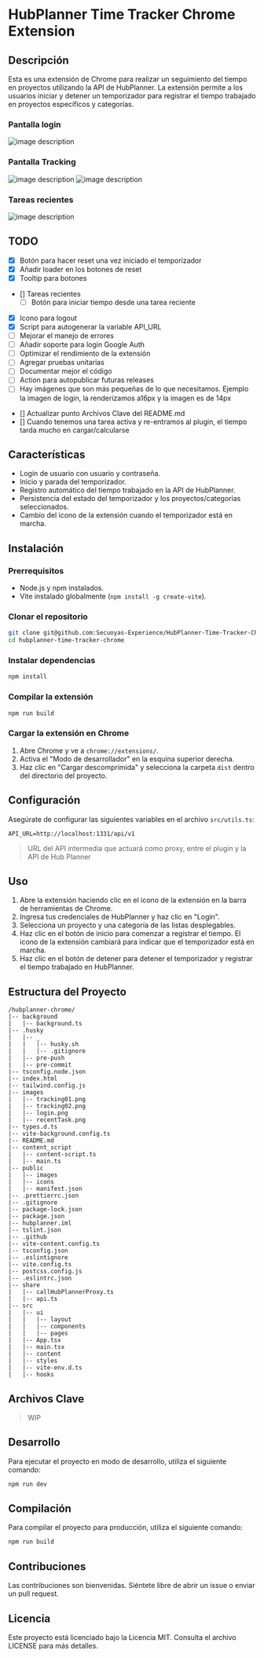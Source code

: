 # HubPlanner Time Tracker Chrome Extension

## Descripción

Esta es una extensión de Chrome para realizar un seguimiento del tiempo en proyectos utilizando la API de HubPlanner. La
extensión permite a los usuarios iniciar y detener un temporizador para registrar el tiempo trabajado en proyectos
específicos y categorías.

### Pantalla login

![image description](images/login.png)

### Pantalla Tracking

![image description](images/tracking01.png)
![image description](images/tracking02.png)

### Tareas recientes

![image description](images/recentTask.png)

## TODO

- [x] Botón para hacer reset una vez iniciado el temporizador
- [x] Añadir loader en los botones de reset
- [x] Tooltip para botones
- [] Tareas recientes
    - [ ] Botón para iniciar tiempo desde una tarea reciente
- [x] Icono para logout
- [X] Script para autogenerar la variable API_URL
- [ ] Mejorar el manejo de errores
- [ ] Añadir soporte para login Google Auth
- [ ] Optimizar el rendimiento de la extensión
- [ ] Agregar pruebas unitarias
- [ ] Documentar mejor el código
- [ ] Action para autopublicar futuras releases
- [ ] Hay imágenes que son más pequeñas de lo que necesitamos. Ejemplo la imagen de login, la renderizamos a16px y la
  imagen es de 14px
- [] Actualizar punto Archivos Clave del README.md
- [] Cuando tenemos una tarea activa y re-entramos al plugin, el tiempo tarda mucho en cargar/calcularse

## Características

- Login de usuario con usuario y contraseña.
- Inicio y parada del temporizador.
- Registro automático del tiempo trabajado en la API de HubPlanner.
- Persistencia del estado del temporizador y los proyectos/categorías seleccionados.
- Cambio del icono de la extensión cuando el temporizador está en marcha.

## Instalación

### Prerrequisitos

- Node.js y npm instalados.
- Vite instalado globalmente (`npm install -g create-vite`).

### Clonar el repositorio

```sh
git clone git@github.com:Secuoyas-Experience/HubPlanner-Time-Tracker-Chrome-Extension.git
cd hubplanner-time-tracker-chrome
```

### Instalar dependencias

```sh
npm install
```

### Compilar la extensión

```sh
npm run build
```

### Cargar la extensión en Chrome

1. Abre Chrome y ve a `chrome://extensions/`.
2. Activa el "Modo de desarrollador" en la esquina superior derecha.
3. Haz clic en "Cargar descomprimida" y selecciona la carpeta `dist` dentro del directorio del proyecto.

## Configuración

Asegúrate de configurar las siguientes variables en el archivo `src/utils.ts`:

```env
API_URL=http://localhost:1331/api/v1
```

> URL del API intermedia que actuará como proxy, entre el plugin y la API de Hub Planner

## Uso

1. Abre la extensión haciendo clic en el icono de la extensión en la barra de herramientas de Chrome.
2. Ingresa tus credenciales de HubPlanner y haz clic en "Login".
3. Selecciona un proyecto y una categoría de las listas desplegables.
4. Haz clic en el botón de inicio para comenzar a registrar el tiempo. El icono de la extensión cambiará para indicar
   que el temporizador está en marcha.
5. Haz clic en el botón de detener para detener el temporizador y registrar el tiempo trabajado en HubPlanner.

## Estructura del Proyecto

```
/hubplanner-chrome/
|-- background
|   |-- background.ts
|-- .husky
|   |-- _
|   |   |-- husky.sh
|   |   |-- .gitignore
|   |-- pre-push
|   |-- pre-commit
|-- tsconfig.node.json
|-- index.html
|-- tailwind.config.js
|-- images
|   |-- tracking01.png
|   |-- tracking02.png
|   |-- login.png
|   |-- recentTask.png
|-- types.d.ts
|-- vite-background.config.ts
|-- README.md
|-- content_script
|   |-- content-script.ts
|   |-- main.ts
|-- public
|   |-- images
|   |-- icons
|   |-- manifest.json
|-- .prettierrc.json
|-- .gitignore
|-- package-lock.json
|-- package.json
|-- hubplanner.iml
|-- tslint.json
|-- .github
|-- vite-content.config.ts
|-- tsconfig.json
|-- .eslintignore
|-- vite.config.ts
|-- postcss.config.js
|-- .eslintrc.json
|-- share
|   |-- callHubPlannerProxy.ts
|   |-- api.ts
|-- src
|   |-- ui
|   |   |-- layout
|   |   |-- components
|   |   |-- pages
|   |-- App.tsx
|   |-- main.tsx
|   |-- content
|   |-- styles
|   |-- vite-env.d.ts
|   |-- hooks
```

## Archivos Clave

> WIP

## Desarrollo

Para ejecutar el proyecto en modo de desarrollo, utiliza el siguiente comando:

```sh
npm run dev
```

## Compilación

Para compilar el proyecto para producción, utiliza el siguiente comando:

```sh
npm run build
```

## Contribuciones

Las contribuciones son bienvenidas. Siéntete libre de abrir un issue o enviar un pull request.

## Licencia

Este proyecto está licenciado bajo la Licencia MIT. Consulta el archivo LICENSE para más detalles.
